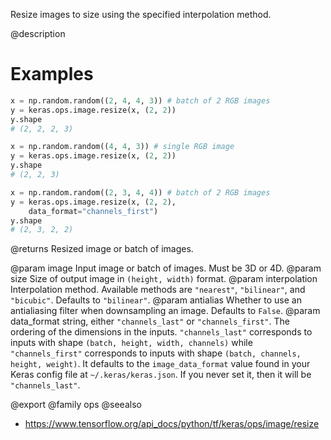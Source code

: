Resize images to size using the specified interpolation method.

@description

# Examples
```python
x = np.random.random((2, 4, 4, 3)) # batch of 2 RGB images
y = keras.ops.image.resize(x, (2, 2))
y.shape
# (2, 2, 2, 3)
```

```python
x = np.random.random((4, 4, 3)) # single RGB image
y = keras.ops.image.resize(x, (2, 2))
y.shape
# (2, 2, 3)
```

```python
x = np.random.random((2, 3, 4, 4)) # batch of 2 RGB images
y = keras.ops.image.resize(x, (2, 2),
    data_format="channels_first")
y.shape
# (2, 3, 2, 2)
```

@returns
Resized image or batch of images.

@param image Input image or batch of images. Must be 3D or 4D.
@param size Size of output image in `(height, width)` format.
@param interpolation Interpolation method. Available methods are `"nearest"`,
    `"bilinear"`, and `"bicubic"`. Defaults to `"bilinear"`.
@param antialias Whether to use an antialiasing filter when downsampling an
    image. Defaults to `False`.
@param data_format string, either `"channels_last"` or `"channels_first"`.
    The ordering of the dimensions in the inputs. `"channels_last"`
    corresponds to inputs with shape `(batch, height, width, channels)`
    while `"channels_first"` corresponds to inputs with shape
    `(batch, channels, height, weight)`. It defaults to the
    `image_data_format` value found in your Keras config file at
    `~/.keras/keras.json`. If you never set it, then it will be
    `"channels_last"`.

@export
@family ops
@seealso
+ <https://www.tensorflow.org/api_docs/python/tf/keras/ops/image/resize>
